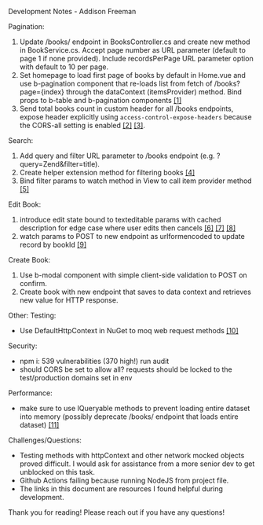 Development Notes - Addison Freeman

Pagination:
1) Update /books/ endpoint in BooksController.cs and create new method in BookService.cs. Accept page number as URL parameter (default to page 1 if none provided). Include recordsPerPage URL parameter option with default to 10 per page.
2) Set homepage to load first page of books by default in Home.vue and use b-pagination component that re-loads list from fetch of /books?page={index} through the dataContext (itemsProvider) method. Bind props to b-table and b-pagination components [[1]](https://stackoverflow.com/questions/54494452/getting-bootstrap-vue-pagination-to-play-with-rest-api)
4) Send total books count in custom header for all /books endpoints, expose header explicitly using `access-control-expose-headers` because the CORS-all setting is enabled [[2]](https://github.com/pagekit/vue-resource/issues/663) [[3]](https://developer.mozilla.org/en-US/docs/Web/HTTP/Headers/Access-Control-Expose-Headers).


Search:
1) Add query and filter URL parameter to /books endpoint (e.g. ?query=Zend&filter=title).
2) Create helper extension method for filtering books [[4]](https://docs.microsoft.com/en-us/dotnet/csharp/programming-guide/classes-and-structs/extension-methods)
3) Bind filter params to watch method in View to call item provider method [[5]](https://stackoverflow.com/questions/53119086/how-do-i-update-the-items-async-in-a-b-table-from-bootstrap-vue-reusing-the-item)


Edit Book:
1) introduce edit state bound to texteditable params with cached description for edge case where user edits then cancels [[6]](https://stackoverflow.com/questions/42133894/vue-js-how-to-properly-watch-for-nested-data) [[7]](https://bootstrap-vue.org/docs/components/form-textarea) [[8]](https://stackoverflow.com/questions/48929139/hide-div-onclick-in-vue)
2) watch params to POST to new endpoint as urlformencoded to update record by bookId [[9]](https://docs.microsoft.com/en-us/aspnet/core/tutorials/first-web-api?view=aspnetcore-5.0&tabs=visual-studio)


Create Book:
1) Use b-modal component with simple client-side validation to POST on confirm. 
2) Create book with new endpoint that saves to data context and retrieves new value for HTTP response.

Other:
Testing:
- Use DefaultHttpContext in NuGet to moq web request methods [[10]](https://stackoverflow.com/questions/30909943/how-to-setup-request-header-in-fakehttpcontext-for-unit-testing)

Security:
- npm i: 539 vulnerabilities (370 high!) run audit
- should CORS be set to allow all? requests should be locked to the test/production domains set in env

Performance:
- make sure to use IQueryable methods to prevent loading entire dataset into memory (possibly deprecate /books/ endpoint that loads entire dataset) [[11]](https://dotnetcorecentral.com/blog/ienumerable-vs-iqueryable/)

Challenges/Questions:
- Testing methods with httpContext and other network mocked objects proved difficult. I would ask for assistance from a more senior dev to get unblocked on this task.
- Github Actions failing because running NodeJS from project file.
- The links in this document are resources I found helpful during development.


Thank you for reading! Please reach out if you have any questions!
